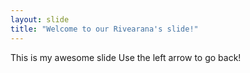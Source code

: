 ```yaml
---
layout: slide
title: "Welcome to our Rivearana's slide!"
---
```

This is my awesome slide
Use the left arrow to go back!
